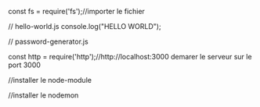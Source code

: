 const fs = require('fs');//importer le fichier

// hello-world.js
console.log("HELLO WORLD");



// password-generator.js


const http = require('http');//http://localhost:3000  demarer le serveur sur le port 3000


//installer le node-module


//installer le nodemon

